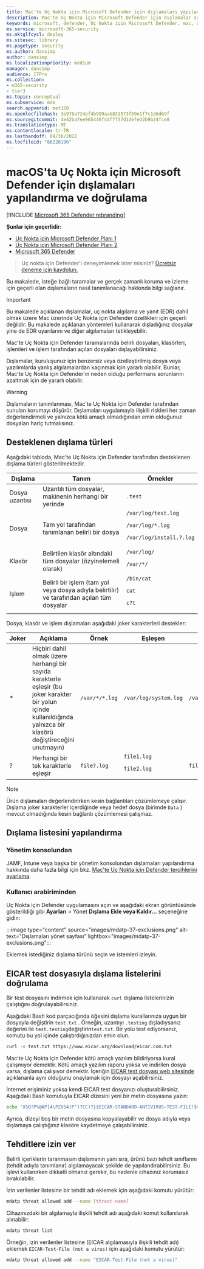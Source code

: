 ```yaml
---
title: Mac'te Uç Nokta için Microsoft Defender için dışlamaları yapılandırma ve doğrulama
description: Mac'te Uç Nokta için Microsoft Defender için dışlamalar sağlayın ve doğrulayın. Dosyalar, klasörler ve işlemler için dışlamalar ayarlanabilir.
keywords: microsoft, defender, Uç Nokta için Microsoft Defender, mac, dışlamalar, taramalar, virüsten koruma
ms.service: microsoft-365-security
ms.mktglfcycl: deploy
ms.sitesec: library
ms.pagetype: security
ms.author: dansimp
author: dansimp
ms.localizationpriority: medium
manager: dansimp
audience: ITPro
ms.collection:
- m365-security
- tier3
ms.topic: conceptual
ms.subservice: mde
search.appverid: met150
ms.openlocfilehash: 3e976a724ef4b999aab831573f59e1f7c1d6d69f
ms.sourcegitcommit: 4e42bafee965446f44f7f57d1defed2b9b24fce8
ms.translationtype: MT
ms.contentlocale: tr-TR
ms.lasthandoff: 09/30/2022
ms.locfileid: "68228196"
---
```

# <a name="configure-and-validate-exclusions-for-microsoft-defender-for-endpoint-on-macos"></a>macOS'ta Uç Nokta için Microsoft Defender için dışlamaları yapılandırma ve doğrulama

[!INCLUDE [Microsoft 365 Defender rebranding](../../includes/microsoft-defender.md)]


**Şunlar için geçerlidir:**
- [Uç Nokta için Microsoft Defender Planı 1](https://go.microsoft.com/fwlink/p/?linkid=2154037)
- [Uç Nokta için Microsoft Defender Planı 2](https://go.microsoft.com/fwlink/p/?linkid=2154037)
- [Microsoft 365 Defender](https://go.microsoft.com/fwlink/?linkid=2118804)

> Uç nokta için Defender'i deneyimlemek ister misiniz? [Ücretsiz deneme için kaydolun.](https://signup.microsoft.com/create-account/signup?products=7f379fee-c4f9-4278-b0a1-e4c8c2fcdf7e&ru=https://aka.ms/MDEp2OpenTrial?ocid=docs-wdatp-investigateip-abovefoldlink)

Bu makalede, isteğe bağlı taramalar ve gerçek zamanlı koruma ve izleme için geçerli olan dışlamaların nasıl tanımlanacağı hakkında bilgi sağlanır.

> [!IMPORTANT]
> Bu makalede açıklanan dışlamalar, uç nokta algılama ve yanıt (EDR) dahil olmak üzere Mac üzerinde Uç Nokta için Defender özellikleri için geçerli değildir. Bu makalede açıklanan yöntemleri kullanarak dışladığınız dosyalar yine de EDR uyarılarını ve diğer algılamaları tetikleyebilir.

Mac'te Uç Nokta için Defender taramalarında belirli dosyaları, klasörleri, işlemleri ve işlem tarafından açılan dosyaları dışlayabilirsiniz.

Dışlamalar, kuruluşunuz için benzersiz veya özelleştirilmiş dosya veya yazılımlarda yanlış algılamalardan kaçınmak için yararlı olabilir. Bunlar, Mac'te Uç Nokta için Defender'ın neden olduğu performans sorunlarını azaltmak için de yararlı olabilir.

> [!WARNING]
> Dışlamaların tanımlanması, Mac'te Uç Nokta için Defender tarafından sunulan korumayı düşürür. Dışlamaları uygulamayla ilişkili riskleri her zaman değerlendirmeli ve yalnızca kötü amaçlı olmadığından emin olduğunuz dosyaları hariç tutmalısınız.

## <a name="supported-exclusion-types"></a>Desteklenen dışlama türleri

Aşağıdaki tabloda, Mac'te Uç Nokta için Defender tarafından desteklenen dışlama türleri gösterilmektedir.

Dışlama|Tanım|Örnekler
---|---|---
Dosya uzantısı|Uzantılı tüm dosyalar, makinenin herhangi bir yerinde|`.test`
Dosya|Tam yol tarafından tanımlanan belirli bir dosya|`/var/log/test.log` <p> `/var/log/*.log` <p> `/var/log/install.?.log`
Klasör|Belirtilen klasör altındaki tüm dosyalar (özyinelemeli olarak)|`/var/log/` <p> `/var/*/`
Işlem|Belirli bir işlem (tam yol veya dosya adıyla belirtilir) ve tarafından açılan tüm dosyalar|`/bin/cat` <p> `cat` <p> `c?t`

Dosya, klasör ve işlem dışlamaları aşağıdaki joker karakterleri destekler:

Joker|Açıklama|Örnek|Eşleşen|Eşleşmiyor
---|---|---|---|---
\*|Hiçbiri dahil olmak üzere herhangi bir sayıda karakterle eşleşir (bu joker karakter bir yolun içinde kullanıldığında yalnızca bir klasörü değiştireceğini unutmayın)|`/var/*/*.log`|`/var/log/system.log`|`/var/log/nested/system.log`
?|Herhangi bir tek karakterle eşleşir|`file?.log`|`file1.log` <p> `file2.log`|`file123.log`

> [!NOTE]
> Ürün dışlamaları değerlendirirken kesin bağlantıları çözümlemeye çalışır. Dışlama joker karakterler içerdiğinde veya hedef dosya (birimde `Data` ) mevcut olmadığında kesin bağlantı çözümlemesi çalışmaz.

## <a name="how-to-configure-the-list-of-exclusions"></a>Dışlama listesini yapılandırma

### <a name="from-the-management-console"></a>Yönetim konsolundan

JAMF, Intune veya başka bir yönetim konsolundan dışlamaları yapılandırma hakkında daha fazla bilgi için bkz. [Mac'te Uç Nokta için Defender tercihlerini ayarlama](mac-preferences.md).

### <a name="from-the-user-interface"></a>Kullanıcı arabiriminden

Uç Nokta için Defender uygulamasını açın ve aşağıdaki ekran görüntüsünde gösterildiği gibi **Ayarları** \> Yönet **Dışlama Ekle veya Kaldır...** seçeneğine gidin:

:::image type="content" source="images/mdatp-37-exclusions.png" alt-text="Dışlamaları yönet sayfası" lightbox="images/mdatp-37-exclusions.png":::

Eklemek istediğiniz dışlama türünü seçin ve istemleri izleyin.

## <a name="validate-exclusions-lists-with-the-eicar-test-file"></a>EICAR test dosyasıyla dışlama listelerini doğrulama

Bir test dosyasını indirmek için kullanarak `curl` dışlama listelerinizin çalıştığını doğrulayabilirsiniz.

Aşağıdaki Bash kod parçacığında öğesini dışlama kurallarınıza uygun bir dosyayla değiştirin `test.txt` . Örneğin, uzantıyı `.testing` dışladıysanız değerini ile `test.testing`değiştirin`test.txt`. Bir yolu test ediyorsanız, komutu bu yol içinde çalıştırdığınızdan emin olun.

```bash
curl -o test.txt https://www.eicar.org/download/eicar.com.txt
```

Mac'te Uç Nokta için Defender kötü amaçlı yazılım bildiriyorsa kural çalışmıyor demektir. Kötü amaçlı yazılım raporu yoksa ve indirilen dosya varsa, dışlama çalışıyor demektir. İçeriğin [EICAR test dosyası web sitesinde](http://2016.eicar.org/86-0-Intended-use.html) açıklananla aynı olduğunu onaylamak için dosyayı açabilirsiniz.

İnternet erişiminiz yoksa kendi EICAR test dosyanızı oluşturabilirsiniz. Aşağıdaki Bash komutuyla EICAR dizesini yeni bir metin dosyasına yazın:

```bash
echo 'X5O!P%@AP[4\PZX54(P^)7CC)7}$EICAR-STANDARD-ANTIVIRUS-TEST-FILE!$H+H*' > test.txt
```

Ayrıca, dizeyi boş bir metin dosyasına kopyalayabilir ve dosya adıyla veya dışlamaya çalıştığınız klasöre kaydetmeye çalışabilirsiniz.

## <a name="allow-threats"></a>Tehditlere izin ver

Belirli içeriklerin taranmasını dışlamanın yanı sıra, ürünü bazı tehdit sınıflarını (tehdit adıyla tanımlanır) algılamayacak şekilde de yapılandırabilirsiniz. Bu işlevi kullanırken dikkatli olmanız gerekir, bu nedenle cihazınız korumasız bırakılabilir.

İzin verilenler listesine bir tehdit adı eklemek için aşağıdaki komutu yürütür:

```bash
mdatp threat allowed add --name [threat-name]
```

Cihazınızdaki bir algılamayla ilişkili tehdit adı aşağıdaki komut kullanılarak alınabilir:

```bash
mdatp threat list
```

Örneğin, izin verilenler listesine (EICAR algılamasıyla ilişkili tehdit adı) eklemek `EICAR-Test-File (not a virus)` için aşağıdaki komutu yürütür:

```bash
mdatp threat allowed add --name "EICAR-Test-File (not a virus)"
```
